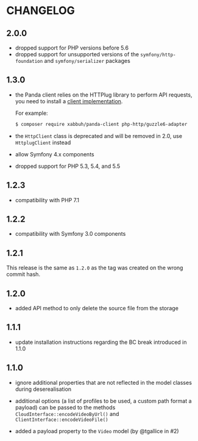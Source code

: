 CHANGELOG
=========

2.0.0
-----

* dropped support for PHP versions before 5.6
* dropped support for unsupported versions of the `symfony/http-foundation` and
  `symfony/serializer` packages

1.3.0
-----

* the Panda client relies on the HTTPlug library to perform API requests,
  you need to install a [client implementation](https://packagist.org/providers/php-http/client-implementation).

  For example:

  ```bash
  $ composer require xabbuh/panda-client php-http/guzzle6-adapter
  ```

* the `HttpClient` class is deprecated and will be removed in 2.0, use
  `HttplugClient` instead

* allow Symfony 4.x components

* dropped support for PHP 5.3, 5.4, and 5.5

1.2.3
-----

* compatibility with PHP 7.1

1.2.2
-----

* compatibility with Symfony 3.0 components

1.2.1
-----

This release is the same as `1.2.0` as the tag was created on the wrong
commit hash.

1.2.0
-----

* added API method to only delete the source file from the storage

1.1.1
-----

* update installation instructions regarding the BC break introduced in 1.1.0

1.1.0
-----

* ignore additional properties that are not reflected in the model classes
  during deserealisation

* additional options (a list of profiles to be used, a custom path format a
  payload) can be passed to the methods ``CloudInterface::encodeVideoByUrl()``
  and ``ClientInterface::encodeVideoFile()``

* added a payload property to the ``Video`` model (by @tgallice in #2)
